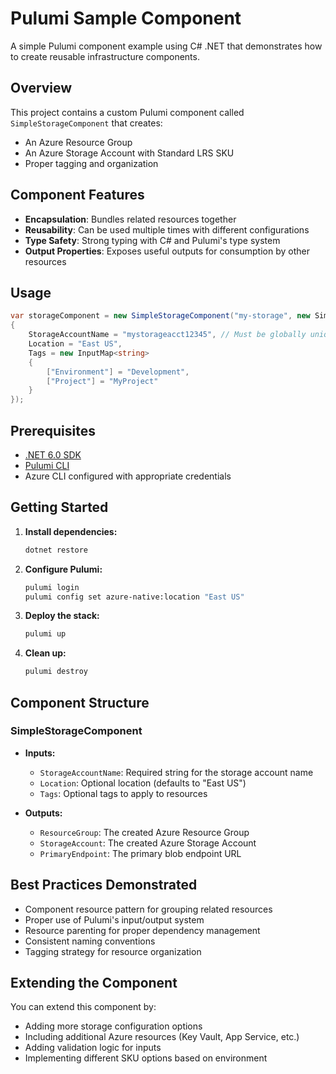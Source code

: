 # Pulumi Sample Component

A simple Pulumi component example using C# .NET that demonstrates how to create reusable infrastructure components.

## Overview

This project contains a custom Pulumi component called `SimpleStorageComponent` that creates:
- An Azure Resource Group
- An Azure Storage Account with Standard LRS SKU
- Proper tagging and organization

## Component Features

- **Encapsulation**: Bundles related resources together
- **Reusability**: Can be used multiple times with different configurations
- **Type Safety**: Strong typing with C# and Pulumi's type system
- **Output Properties**: Exposes useful outputs for consumption by other resources

## Usage

```csharp
var storageComponent = new SimpleStorageComponent("my-storage", new SimpleStorageComponentArgs
{
    StorageAccountName = "mystorageacct12345", // Must be globally unique
    Location = "East US",
    Tags = new InputMap<string>
    {
        ["Environment"] = "Development",
        ["Project"] = "MyProject"
    }
});
```

## Prerequisites

- [.NET 6.0 SDK](https://dotnet.microsoft.com/download/dotnet/6.0)
- [Pulumi CLI](https://www.pulumi.com/docs/get-started/install/)
- Azure CLI configured with appropriate credentials

## Getting Started

1. **Install dependencies:**
   ```bash
   dotnet restore
   ```

2. **Configure Pulumi:**
   ```bash
   pulumi login
   pulumi config set azure-native:location "East US"
   ```

3. **Deploy the stack:**
   ```bash
   pulumi up
   ```

4. **Clean up:**
   ```bash
   pulumi destroy
   ```

## Component Structure

### SimpleStorageComponent
- **Inputs:**
  - `StorageAccountName`: Required string for the storage account name
  - `Location`: Optional location (defaults to "East US")
  - `Tags`: Optional tags to apply to resources

- **Outputs:**
  - `ResourceGroup`: The created Azure Resource Group
  - `StorageAccount`: The created Azure Storage Account
  - `PrimaryEndpoint`: The primary blob endpoint URL

## Best Practices Demonstrated

- Component resource pattern for grouping related resources
- Proper use of Pulumi's input/output system
- Resource parenting for proper dependency management
- Consistent naming conventions
- Tagging strategy for resource organization

## Extending the Component

You can extend this component by:
- Adding more storage configuration options
- Including additional Azure resources (Key Vault, App Service, etc.)
- Adding validation logic for inputs
- Implementing different SKU options based on environment
